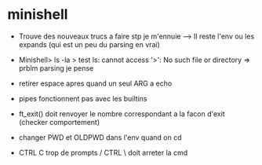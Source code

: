 # minishell

- Trouve des nouveaux trucs a faire stp je m'ennuie
--> Il reste l'env ou les expands (qui est un peu du parsing en vrai)

- Minishell> ls -la > test
ls: cannot access '>': No such file or directory => prblm parsing je pense

- retirer espace apres quand un seul ARG a echo

- pipes fonctionnent pas avec les builtins

- ft_exit() doit renvoyer le nombre correspondant a la facon d'exit (checker comportement)

- changer PWD et OLDPWD dans l'env quand on cd

- CTRL C trop de prompts / CTRL \ doit arreter la cmd
